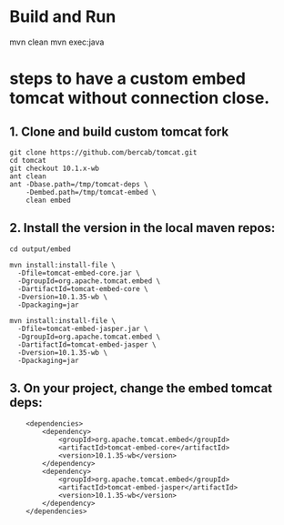 # Build and Run

mvn clean
mvn exec:java


# steps to have a custom embed tomcat without connection close.


## 1. Clone and build custom tomcat fork

```
git clone https://github.com/bercab/tomcat.git
cd tomcat
git checkout 10.1.x-wb
ant clean
ant -Dbase.path=/tmp/tomcat-deps \
    -Dembed.path=/tmp/tomcat-embed \
    clean embed
```


## 2. Install the version in the local maven repos: 

```
cd output/embed

mvn install:install-file \
  -Dfile=tomcat-embed-core.jar \
  -DgroupId=org.apache.tomcat.embed \
  -DartifactId=tomcat-embed-core \
  -Dversion=10.1.35-wb \
  -Dpackaging=jar

mvn install:install-file \
  -Dfile=tomcat-embed-jasper.jar \
  -DgroupId=org.apache.tomcat.embed \
  -DartifactId=tomcat-embed-jasper \
  -Dversion=10.1.35-wb \
  -Dpackaging=jar
```
  
  
## 3. On your project, change the embed tomcat deps:


```
    <dependencies>
        <dependency>
            <groupId>org.apache.tomcat.embed</groupId>
            <artifactId>tomcat-embed-core</artifactId>
            <version>10.1.35-wb</version>
        </dependency>
        <dependency>
            <groupId>org.apache.tomcat.embed</groupId>
            <artifactId>tomcat-embed-jasper</artifactId>
            <version>10.1.35-wb</version>
        </dependency>
    </dependencies>
```
